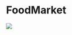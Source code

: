 # FoodMarket
<img src="https://user-images.githubusercontent.com/69374541/175094407-0f813ed8-387c-4cbb-b727-69b05577d84a.png" />

